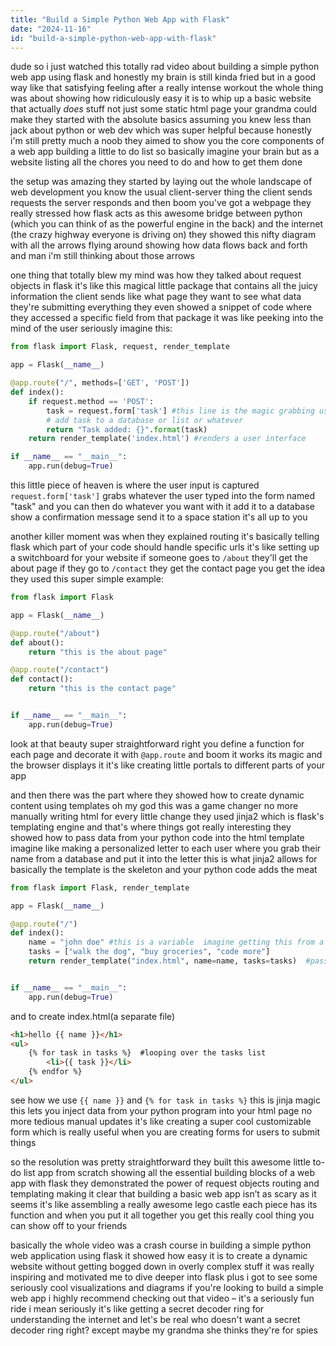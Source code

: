 ```yaml
---
title: "Build a Simple Python Web App with Flask"
date: "2024-11-16"
id: "build-a-simple-python-web-app-with-flask"
---
```


dude so i just watched this totally rad video about building a simple python web app using flask and honestly my brain is still kinda fried but in a good way like that satisfying feeling after a really intense workout  the whole thing was about showing how ridiculously easy it is to whip up a basic website that actually *does* stuff not just some static html page your grandma could make  they started with the absolute basics assuming you knew less than jack about python or web dev which was super helpful because honestly i'm still pretty much a noob  they aimed to show you the core components of a web app building a little to do list  so basically imagine your brain but as a website listing all the chores you need to do and how to get them done


the setup was amazing  they started by laying out the whole landscape of web development  you know the usual client-server thing  the client sends requests the server responds and then boom you've got a webpage  they really stressed how flask acts as this awesome bridge between python (which you can think of as the powerful engine in the back) and the internet (the crazy highway everyone is driving on) they showed this nifty diagram with all the arrows flying around showing how data flows back and forth and man i'm still thinking about those arrows


one thing that totally blew my mind was how they talked about request objects in flask  it's like this magical little package that contains all the juicy information the client sends  like what page they want to see what data they're submitting  everything  they even showed a snippet of code where they accessed a specific field from that package  it was like peeking into the mind of the user  seriously  imagine this:


```python
from flask import Flask, request, render_template

app = Flask(__name__)

@app.route("/", methods=['GET', 'POST'])
def index():
    if request.method == 'POST':
        task = request.form['task'] #this line is the magic grabbing user input
        # add task to a database or list or whatever
        return "Task added: {}".format(task)
    return render_template('index.html') #renders a user interface

if __name__ == "__main__":
    app.run(debug=True)
```

this little piece of heaven is where the user input is captured   `request.form['task']` grabs whatever the user typed into the form named "task" and you can then do whatever you want with it  add it to a database show a confirmation message send it to a space station  it's all up to you


another killer moment was when they explained routing  it's basically telling flask which part of your code should handle specific urls  it's like setting up a switchboard for your website  if someone goes to `/about` they'll get the about page  if they go to `/contact` they get the contact page you get the idea  they used this super simple example:


```python
from flask import Flask

app = Flask(__name__)

@app.route("/about")
def about():
    return "this is the about page"

@app.route("/contact")
def contact():
    return "this is the contact page"


if __name__ == "__main__":
    app.run(debug=True)
```


look at that beauty  super straightforward right you define a function for each page and decorate it with `@app.route` and boom it works its magic and the browser displays it  it's like creating little portals to different parts of your app


and then there was the part where they showed how to create dynamic content using templates  oh my god  this was a game changer  no more manually writing html for every little change  they used jinja2 which is flask's templating engine and that's where things got really interesting  they showed how to pass data from your python code into the html template  imagine like making a personalized letter to each user where you grab their name from a database and put it into the letter  this is what jinja2 allows for  basically the template is the skeleton and your python code adds the meat


```python
from flask import Flask, render_template

app = Flask(__name__)

@app.route("/")
def index():
    name = "john doe" #this is a variable  imagine getting this from a database
    tasks = ["walk the dog", "buy groceries", "code more"]
    return render_template("index.html", name=name, tasks=tasks)  #passing variables into template


if __name__ == "__main__":
    app.run(debug=True)
```

and to create index.html(a separate file)


```html
<h1>hello {{ name }}</h1>
<ul>
    {% for task in tasks %}  #looping over the tasks list
        <li>{{ task }}</li>
    {% endfor %}
</ul>
```

see how we use `{{ name }}` and `{% for task in tasks %}` this is jinja magic this lets you inject data from your python program into your html page  no more tedious manual updates   it's like creating a super cool customizable form which is really useful when you are creating forms for users to submit things



so the resolution was pretty straightforward  they built this awesome little to-do list app from scratch showing all the essential building blocks of a web app with flask  they demonstrated the power of request objects routing and templating making it clear that building a basic web app isn’t as scary as it seems  it's like assembling a really awesome lego castle  each piece has its function and when you put it all together you get this really cool thing you can show off to your friends


basically the whole video was a crash course in building a simple python web application using flask  it showed how easy it is to create a dynamic website without getting bogged down in overly complex stuff  it was really inspiring and motivated me to dive deeper into flask  plus i got to see some seriously cool visualizations and diagrams  if you're looking to build a simple web app i highly recommend checking out that video – it's a seriously fun ride  i mean seriously  it's like getting a secret decoder ring for understanding the internet  and let's be real who doesn't want a secret decoder ring right?  except maybe my grandma she thinks they're for spies
